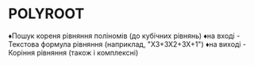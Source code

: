 # POLYROOT
♦Пошук кореня рівняння поліномів (до кубічних рівнянь)  ♦на вході - Текстова формула рівняння (наприклад, "X3+3X2+3X+1") ♦на виході - Коріння рівняння (також і комплексні)
